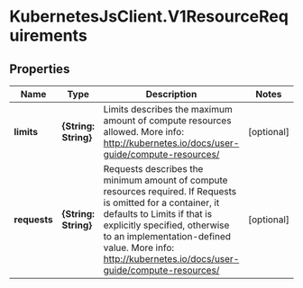 # KubernetesJsClient.V1ResourceRequirements

## Properties
Name | Type | Description | Notes
------------ | ------------- | ------------- | -------------
**limits** | **{String: String}** | Limits describes the maximum amount of compute resources allowed. More info: http://kubernetes.io/docs/user-guide/compute-resources/ | [optional] 
**requests** | **{String: String}** | Requests describes the minimum amount of compute resources required. If Requests is omitted for a container, it defaults to Limits if that is explicitly specified, otherwise to an implementation-defined value. More info: http://kubernetes.io/docs/user-guide/compute-resources/ | [optional] 


